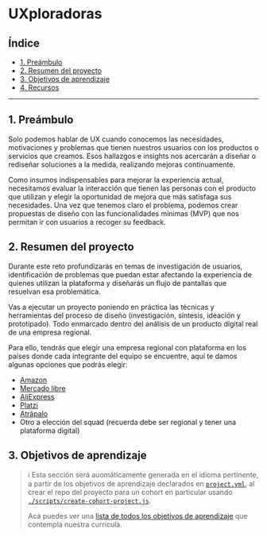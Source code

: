 # UXploradoras

## Índice

- [1. Preámbulo](#1-preámbulo)
- [2. Resumen del proyecto](#2-resumen-del-proyecto)
- [3. Objetivos de aprendizaje](#3-objetivos-de-aprendizaje)
- [4. Recursos](#4-recursos)

---

## 1. Preámbulo

Solo podemos hablar de UX cuando conocemos las necesidades, motivaciones y problemas
que tienen nuestros usuarios con los productos o servicios que creamos. Esos hallazgos
e insights nos acercarán a diseñar o rediseñar soluciones a la medida, realizando
mejoras continuamente.

Como insumos indispensables para mejorar la experiencia actual, necesitamos evaluar
la interacción que tienen las personas con el producto que utilizan y elegir la
oportunidad de mejora que más satisfaga sus necesidades. Una vez que tenemos claro
el problema, podemos crear propuestas de diseño con las funcionalidades mínimas (MVP)
que nos permitan ir con usuarios a recoger su feedback.

## 2. Resumen del proyecto

Durante este reto profundizarás en temas de investigación de usuarios, identificación
de problemas que puedan estar afectando la experiencia de quienes utilizan la plataforma
y diseñarás un flujo de pantallas que resuelvan esa problemática.

Vas a ejecutar un proyecto poniendo en práctica las técnicas y herramientas del proceso
de diseño (investigación, síntesis, ideación y prototipado). Todo enmarcado dentro del
análisis de un producto digital real de una empresa regional.

Para ello, tendrás que elegir una empresa regional con plataforma en los países donde
cada integrante del equipo se encuentre, aquí te damos algunas opciones que podrás elegir:
- [Amazon](https://www.amazon.com/-/es/)
- [Mercado libre](https://mercadolibre.com/)
- [AliExpress](https://es.aliexpress.com/)
- [Platzi](https://platzi.com/)
- [Atrápalo](https://www.atrapalo.com/)
- Otro a elección del squad (recuerda debe ser regional y tener una plataforma digital)

## 3. Objetivos de aprendizaje

> ℹ️ Esta sección será auomáticamente generada en el idioma pertinente, a partir
> de los objetivos de aprendizaje declarados en [`project.yml`](./project.yml),
> al crear el repo del proyecto para un cohort en particular usando
> [`./scripts/create-cohort-project.js`](../../scripts#create-cohort-project-coaches).
>
> Acá puedes ver una [lista de todos los objetivos de aprendizaje](../../learning-objectives/data.yml)
> que contempla nuestra currícula.